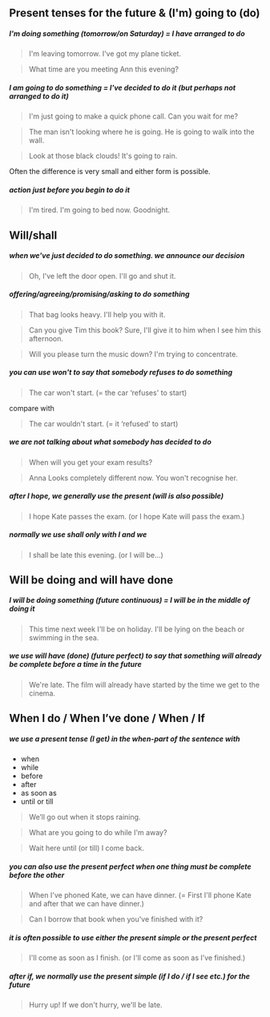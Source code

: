 ## Present tenses for the future & (I'm) going to (do)

##### I'm doing something (tomorrow/on Saturday) = I have arranged to do
> I'm leaving tomorrow. I've got my plane ticket.

> What time are you meeting Ann this evening?

##### I am going to do something = I've decided to do it (but perhaps not arranged to do it)
> I'm just going to make a quick phone call. Can you wait for me?

> The man isn't looking where he is going. He is going to walk into the wall.

> Look at those black clouds! It's going to rain.

Often the difference is very small and either form is possible.

##### action just before you begin to do it
> I'm tired. I'm going to bed now. Goodnight.

## Will/shall

##### when we've just decided to do something. we announce our decision
> Oh, I've left the door open. I'll go and shut it.

##### offering/agreeing/promising/asking to do something
> That bag looks heavy. I'll help you with it.

> Can you give Tim this book?
> Sure, I'll give it to him when I see him this afternoon.

> Will you please turn the music down? I'm trying to concentrate.

##### you can use won't to say that somebody refuses to do something
> The car won't start. (= the car ‘refuses' to start)

compare with

> The car wouldn't start. (= it ‘refused’ to start)

##### we are not talking about what somebody has decided to do
> When will you get your exam results?

> Anna Looks completely different now. You won't recognise her.

##### after I hope, we generally use the present (will is also possible)
> I hope Kate passes the exam. (or I hope Kate will pass the exam.)

##### normally we use shall only with I and we
> I shall be late this evening. (or I will be...)

## Will be doing and will have done

##### I will be doing something (future continuous) = I will be in the middle of doing it
> This time next week I'll be on holiday. I'll be lying on the beach or swimming in the sea.

##### we use will have (done) (future perfect) to say that something will already be complete before a time in the future
> We're late. The film will already have started by the time we get to the cinema.

## When I do / When I’ve done / When / If

##### we use a present tense (I get) in the when-part of the sentence with
- when
- while
- before
- after
- as soon as
- until or till

> We’ll go out when it stops raining.

> What are you going to do while I'm away?

> Wait here until (or till) I come back.

##### you can also use the present perfect when one thing must be complete before the other
> When I've phoned Kate, we can have dinner. (= First I'll phone Kate and after that we can have dinner.)

> Can I borrow that book when you've finished with it?

##### it is often possible to use either the present simple or the present perfect
> I'll come as soon as I finish. (or I'll come as soon as I’ve finished.)

##### after if, we normally use the present simple (if I do / if I see etc.) for the future
> Hurry up! If we don't hurry, we'll be late.

